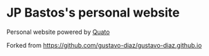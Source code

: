 # JP Bastos's personal website 
Personal website powered by [Quato](https://quarto.org/)

Forked from https://github.com/gustavo-diaz/gustavo-diaz.github.io
